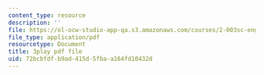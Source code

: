 ```yaml
---
content_type: resource
description: ''
file: https://ol-ocw-studio-app-qa.s3.amazonaws.com/courses/2-003sc-engineering-dynamics-fall-2011/72bcbfdfb9ad415d5fbaa164fd10432d_9CPA6WG6mRo.pdf
file_type: application/pdf
resourcetype: Document
title: 3play pdf file
uid: 72bcbfdf-b9ad-415d-5fba-a164fd10432d
---
```

